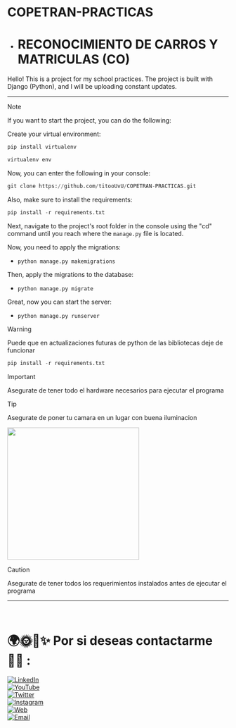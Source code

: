# COPETRAN-PRACTICAS

- # RECONOCIMIENTO DE CARROS Y MATRICULAS (CO)
Hello! This is a project for my school practices. The project is built with Django (Python), and I will be uploading constant updates. 

<hr/>

> [!NOTE]
> If you want to start the project, you can do the following:


Create your virtual environment:
```python
pip install virtualenv
```
```python
virtualenv env
```

Now, you can enter the following in your console:
```python
git clone https://github.com/titooUvU/COPETRAN-PRACTICAS.git
```

Also, make sure to install the requirements:
```python
pip install -r requirements.txt
```

Next, navigate to the project's root folder in the console using the "cd" command until you reach where the `manage.py` file is located.

Now, you need to apply the migrations:
- `python manage.py makemigrations`

Then, apply the migrations to the database:
- `python manage.py migrate`

Great, now you can start the server:
- `python manage.py runserver`

> [!WARNING]
> Puede que en actualizaciones futuras de python de las bibliotecas deje de funcionar

```python
pip install -r requirements.txt
```


> [!IMPORTANT]
> Asegurate de tener todo el hardware necesarios para ejecutar el programa 

> [!TIP]
> Asegurate de poner tu camara en un lugar con buena iluminacion

<img src="https://i.imgur.com/EnT7oVB.png"  width="300"/>

> [!CAUTION]
> Asegurate de tener todos los requerimientos instalados antes de ejecutar el programa

<hr/>

<br/>

# 🌍🌞🌃✨ Por si deseas contactarme 👨‍💻 :

[![LinkedIn](https://img.shields.io/badge/LinkedIn-Miguel_Angel_Diaz-0077B5?style=for-the-badge&logo=linkedin&logoColor=white&labelColor=101010)](https://www.linkedin.com/in/miguel-angel-diaz-858379297/)
<br/>
[![YouTube](https://img.shields.io/badge/YouTube-titooo-FF0000?style=for-the-badge&logo=youtube&logoColor=white&labelColor=101010)](https://www.youtube.com/channel/UC7TggInDtfL8HXmFeVtvSIg)
<br/>
[![Twitter](https://img.shields.io/badge/Twitter-@titooo159-1DA1F2?style=for-the-badge&logo=twitter&logoColor=white&labelColor=101010)](https://twitter.com/titooo159)
<br/>
[![Instagram](https://img.shields.io/badge/Instagram-@titoo.uvu-E4405F?style=for-the-badge&logo=instagram&logoColor=white&labelColor=101010)](https://www.instagram.com/titoo.uvu/)
<br/>
[![Web](https://img.shields.io/badge/Mi_Web!-Aun_no_disponible-14a1f0?style=for-the-badge&logo=dev.to&logoColor=white&labelColor=101010)](#)
<br/>
[![Email](https://img.shields.io/badge/miguelitodiaz169@gmail.com-MI_CORREO_PERSONAL-D14836?style=for-the-badge&logo=gmail&logoColor=white&labelColor=101010)](mailto:miguelitodiaz169@gmail.com)


